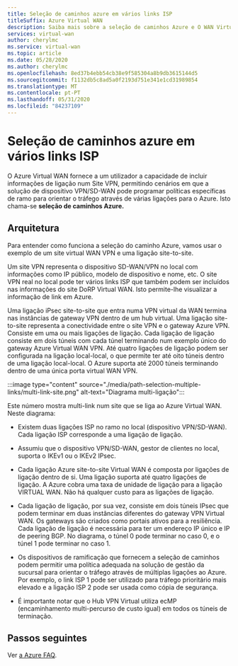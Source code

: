 ```yaml
---
title: Seleção de caminhos azure em vários links ISP
titleSuffix: Azure Virtual WAN
description: Saiba mais sobre a seleção de caminhos Azure e O WAN Virtual
services: virtual-wan
author: cherylmc
ms.service: virtual-wan
ms.topic: article
ms.date: 05/28/2020
ms.author: cherylmc
ms.openlocfilehash: 8ed37b4ebb54cb38e9f585304a8b9db3615144d5
ms.sourcegitcommit: f1132db5c8ad5a0f2193d751e341e1cd31989854
ms.translationtype: MT
ms.contentlocale: pt-PT
ms.lasthandoff: 05/31/2020
ms.locfileid: "84237109"
---
```

# <a name="azure-path-selection-across-multiple-isp-links"></a>Seleção de caminhos azure em vários links ISP

O Azure Virtual WAN fornece a um utilizador a capacidade de incluir informações de ligação num Site VPN, permitindo cenários em que a solução de dispositivo VPN/SD-WAN pode programar políticas específicas de ramo para orientar o tráfego através de várias ligações para o Azure. Isto chama-se **seleção de caminhos Azure.**

## <a name="architecture"></a>Arquitetura

Para entender como funciona a seleção do caminho Azure, vamos usar o exemplo de um site virtual WAN VPN e uma ligação site-to-site.

Um site VPN representa o dispositivo SD-WAN/VPN no local com informações como IP público, modelo de dispositivo e nome, etc. O site VPN real no local pode ter vários links ISP que também podem ser incluídos nas informações do site DoRP Virtual WAN. Isto permite-lhe visualizar a informação de link em Azure.

Uma ligação iPsec site-to-site que entra numa VPN virtual da WAN termina nas instâncias de gateway VPN dentro de um hub virtual. Uma ligação site-to-site representa a conectividade entre o site VPN e o gateway Azure VPN. Consiste em uma ou mais ligações de ligação. Cada ligação de ligação consiste em dois túneis com cada túnel terminando num exemplo único do gateway Azure Virtual WAN VPN. Até quatro ligações de ligação podem ser configurada na ligação local-local, o que permite ter até oito túneis dentro de uma ligação local-local. O Azure suporta até 2000 túneis terminando dentro de uma única porta virtual WAN VPN.

:::image type="content" source="./media/path-selection-multiple-links/multi-link-site.png" alt-text="Diagrama multi-ligação":::

Este número mostra multi-link num site que se liga ao Azure Virtual WAN. Neste diagrama:

* Existem duas ligações ISP no ramo no local (dispositivo VPN/SD-WAN). Cada ligação ISP corresponde a uma ligação de ligação.

* Assumiu que o dispositivo VPN/SD-WAN, gestor de clientes no local, suporta o IKEv1 ou o IKEv2 IPsec.

* Cada ligação Azure site-to-site Virtual WAN é composta por ligações de ligação dentro de si. Uma ligação suporta até quatro ligações de ligação. A Azure cobra uma taxa de unidade de ligação para a ligação VIRTUAL WAN. Não há qualquer custo para as ligações de ligação.

* Cada ligação de ligação, por sua vez, consiste em dois túneis IPsec que podem terminar em duas instâncias diferentes do gateway VPN Virtual WAN. Os gateways são criados como portais ativos para a resiliência. Cada ligação de ligação é necessária para ter um endereço IP único e IP de peering BGP. No diagrama, o túnel 0 pode terminar no caso 0, e o túnel 1 pode terminar no caso 1.

* Os dispositivos de ramificação que fornecem a seleção de caminhos podem permitir uma política adequada na solução de gestão da sucursal para orientar o tráfego através de múltiplas ligações ao Azure. Por exemplo, o link ISP 1 pode ser utilizado para tráfego prioritário mais elevado e a ligação ISP 2 pode ser usada como cópia de segurança.

* É importante notar que o Hub VPN Virtual utiliza ecMP (encaminhamento multi-percurso de custo igual) em todos os túneis de terminação.

## <a name="next-steps"></a>Passos seguintes

Ver [a Azure FAQ](virtual-wan-faq.md).